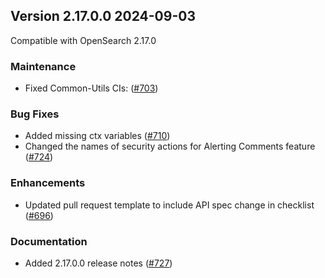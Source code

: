## Version 2.17.0.0 2024-09-03

Compatible with OpenSearch 2.17.0

### Maintenance
* Fixed Common-Utils CIs: ([#703](https://github.com/opensearch-project/common-utils/pull/703))

### Bug Fixes
* Added missing ctx variables ([#710](https://github.com/opensearch-project/common-utils/pull/710))
* Changed the names of security actions for Alerting Comments feature ([#724](https://github.com/opensearch-project/common-utils/pull/724))

### Enhancements
* Updated pull request template to include API spec change in checklist ([#696](https://github.com/opensearch-project/common-utils/pull/696))

### Documentation
* Added 2.17.0.0 release notes ([#727](https://github.com/opensearch-project/common-utils/pull/727))
